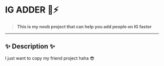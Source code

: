 # IG ADDER 🚀⚡

> **This is my noob project that can help you add people on IG faster**

---

## ✨ Description ✨

I just want to copy my friend project haha 😎